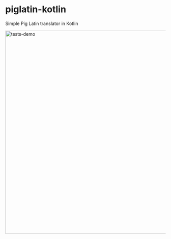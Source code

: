 # piglatin-kotlin

Simple Pig Latin translator in Kotlin

<img width="638" alt="tests-demo" src="https://user-images.githubusercontent.com/507577/53928721-221b6b00-4059-11e9-90e3-79662e414a02.png">
